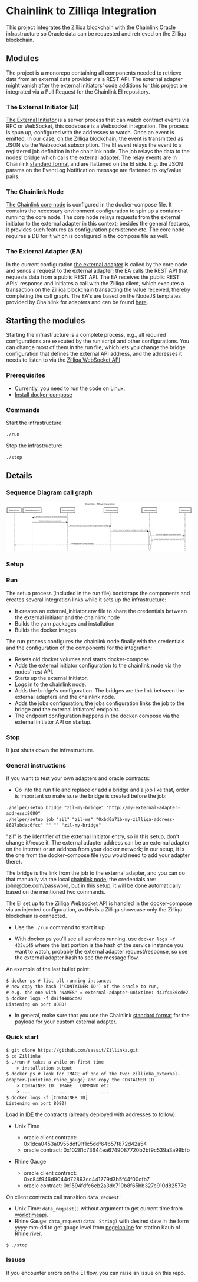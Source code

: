 # Chainlink to Zilliqa Integration

This project integrates the Zilliqa blockchain with the Chainlink Oracle infrastructure so Oracle data can be requested and retrieved on the Zilliqa blockchain.

## Modules

The project is a monorepo containing all components needed to retrieve data from an external data provider via a REST API. The external adapter might vanish after the external initiators' code additions for this project are integrated via a Pull Request for the Chainlink EI repository.

### The External Initiator (EI)

[The External Initiator](./external-initiator/README.md) is a server process that can watch contract events via RPC or WebSocket, this codebase is a Websocket integration. The process is spun up, configured with the addresses to watch. Once an event is emitted, in our case, on the Zilliqa blockchain, the event is transmitted as JSON via the Websocket subscription. The EI event relays the event to a registered job definition in the chainlink node. The job relays the data to the nodes' bridge which calls the external adapter. The relay events are in Chainlink [standard format](https://docs.chain.link/docs/developers#requesting-data) and are flattened on the EI side. E.g. the JSON params on the EventLog Notification message are flattened to key/value pairs. 

### The Chainlink Node

[The Chainlink core node](https://github.com/smartcontractkit/chainlink) is configured in the docker-compose file. It contains the necessary environment configuration to spin up a container running the core node.
The core node relays requests from the external initiator to the external adapter in this context; besides the general features, it provides such features as configuration persistence etc. The core node requires a DB for it which is configured in the compose file as well.

### The External Adapter (EA)

In the current configuration [the external adapter](./external-adapters/README.md) is called by the core node and sends a request to the external adapter; the EA calls the REST API that requests data from a public REST API.
The EA receives the public REST APIs' response and initiates a call with the Zilliqa client, which executes a transaction on the Zilliqa blockchain transacting the value received, thereby completing the call graph. The EA's are based on the NodeJS templates provided by Chainlink for adapters and can be found [here](https://github.com/thodges-gh/CL-EA-NodeJS-Template).

## Starting the modules

Starting the infrastructure is a complete process, e.g., all required configurations are executed by the run script and other configurations. You can change most of them in the run file, which lets you change the bridge configuration that defines the external API address, and the addresses it needs to listen to via the [Zilliqa WebSocket API](https://dev.zilliqa.com/docs/dev/dev-tools-websockets/#subscribe-event-log)

### Prerequisites

- Currently, you need to run the code on Linux.
- [Install docker-compose](https://docs.docker.com/compose/install/)

### Commands

Start the infrastructure:
```bash
./run  
```
Stop the infrastructure:
```bash
./stop
```

## Details

### Sequence Diagram call graph

<img src="./docs/Zillinka.svg">

### Setup

### Run

The setup process (included in the run file) bootstraps the components and creates several integration links while it sets up the infrastructure:
- It creates an external_initiator.env file to share the credentials between the external initiator and the chainlink node
- Builds the yarn packages and installation
- Builds the docker images

The run process configures the chainlink node finally with the credentials and the configuration of the components for the integration:
- Resets old docker volumes and starts docker-compose
- Adds the external initiator configuration to the chainlink node via the nodes' rest API.
- Starts up the external initiator.
- Logs in to the chainlink node.
- Adds the bridge's configuration. The bridges are the link between the external adapters and the chainlink node.
- Adds the jobs configuration; the jobs configuration links the job to the bridge and the external initiators' endpoint.
- The endpoint configuration happens in the docker-compose via the external initiator API on startup.

### Stop

It just shuts down the infrastructure.

### General instructions

If you want to test your own adapters and oracle contracts:

- Go into the run file and replace or add a bridge and a job like that, order is important so make sure the bridge is created before the job:

```
./helper/setup_bridge "zil-my-bridge" "http://my-external-adapter-address:8080"
./helper/setup_job "zil" "zil-ws" "0xbd0a71b-my-zilliqa-address-8627abdac6fcc" "" "" "zil-my-bridge"
```

"zil" is the identifier of the external initiator entry, so in this setup, don't change it/reuse it. The external adapter address can be an external adapter on the internet or an address from your docker network; in our setup, it is the one from the docker-compose file (you would need to add your adapter there).

The bridge is the link from the job to the external adapter, and you can do that manually via the local [chainlink node](http://localhost:6688); the credentials are: john@doe.com/password, but in this setup, it will be done automatically based on the mentioned two commands.

The EI set up to the Zilliqa Websocket API is handled in the docker-compose via an injected configuration, as this is a Zilliqa showcase only the Zilliqa blockchain is connected.

- Use the ```./run``` command to start it up

- With docker ps you'll see all services running, use ```docker logs -f 435ui45``` where the last portion is the hash of the service instance you want to watch, probably the external adapter request/response, so use the external adapter hash to see the message flow.

An example of the last bullet point:

```
$ docker ps # list all running instances
# now copy the hash ('CONTAINER ID') of the oracle to run, 
# e.g. the one with 'NAMES' = external-adapter-unixtime: d41f4486cde2
$ docker logs -f d41f4486cde2
Listening on port 8080!
```

- In general, make sure that you use the Chainlink [standard format](https://docs.chain.link/docs/developers#requesting-data) for the payload for your custom external adapter.

### Quick start
```
$ git clone https://github.com/sassit/Zillinka.git
$ cd Zillinka
$ ./run # takes a while on first time
    > installation output
$ docker ps # look for IMAGE of one of the two: zillinka_external-adapter-{unixtime,rhine_gauge} and copy the CONTAINER ID 
    > CONTAINER ID  IMAGE   COMMAND etc
    > ...           ...     ...     ... 
$ docker logs -f [CONTAINER ID]
Listening on port 8080!
```
Load in [IDE](https://ide.zilliqa.com/#/) the contracts (already deployed with addresses to follow):
- Unix Time
    - oracle client contract: 0x1dca0453a0955ddf91f1c5ddf64b57f872d42a54
    - oracle contract: 0x10281c73644ea6749087720b2bf9c539a3a99bfb

- Rhine Gauge
    - oracle client contract: 0xc84f946d9044d72893cc441779d3b5f44f00cfb7
    - oracle contract: 0x1594fdfc6eb2a3dc710b8f65bb327c910d82577e

On client contracts call transition `data_request`: 
- Unix Time: `data_request()` without argument to get current time from [worldtimeapi](http://worldtimeapi.org/api/).
- Rhine Gauge: `data_request(data: String)` with desired date in the form yyyy-mm-dd to get gauge level from [pegelonline](https://www.pegelonline.wsv.de/) for station Kaub of Rhine river. 

```
$ ./stop
```

### Issues

If you encounter errors on the EI flow, you can raise an issue on this repo.
